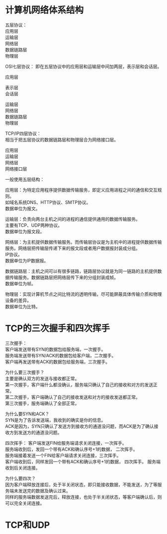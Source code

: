 # 计算机网络体系结构
五层协议：  
应用层  
运输层  
网络层  
数据链路层  
物理层  

OSI七层协议：
即在五层协议中的应用层和运输层中间加两层，表示层和会话层。 

应用层  

表示层  
会话层  

运输层  
网络层  
数据链路层  
物理层  

TCP/IP四层协议：  
相当于把五层协议的数据链路层和物理层合为网络接口层。  

应用层  
运输层  
网络层  
网络接口层  

一般使用五层结构：  

应用层：为特定应用程序提供数据传输服务，即定义应用进程之间的通信和交互规则。  
如域名系统DNS、HTTP协议、SMTP协议。  
数据单位为报文。  

运输层：负责向两台主机之间的进程的通信提供通用的数据传输服务。  
主要有TCP、UDP两种协议。  
数据单位为报文段。  

网络层：为主机提供数据传输服务。而传输层协议是为主机中的进程提供数据传输服务。网络层把传输层传递下来的报文段或者用户数据报封装成分组。  
IP协议。  
数据单位为IP数据报。  

数据链路层：主机之间可以有很多链路，链路层协议就是为同一链路的主机提供数据传输服务。数据链路层把网络层传下来的分组封装成帧。  
数据单位为帧。  

物理层：实现计算机节点之间比特流的透明传输，尽可能屏蔽具体传输介质和物理设备的差异。  
数据单位为比特。  

# TCP的三次握手和四次挥手
三次握手：  
客户端发送带有SYN的数据包给服务端，一次握手。  
服务端发送带有SYN/ACK的数据包给客户端，二次握手。  
客户端再发送带有ACK的数据包给服务端，三次握手。  

为什么要三次握手？  
主要是确认双方的发送与接收都正常。  
第一次握手，客户端什么都没确认，服务端只确认了自己的接收和对方的发送正常。  
第二次握手，客户端确认了自己的接收发送和对方的接收发送都正常。  
第三次握手，服务端确认了全部正常。  

为什么要SYN和ACK？  
SYN是为了告诉发送端，我收到的确实是你的信息。  
ACK是因为，SYN只确认了发送方到接收方的通道没问题，而ACK是为了确认接收方到发送方的通道没问题。  

四次挥手： 
客户端发送FIN给服务端请求关闭连接，一次挥手。  
服务端收到后，发回一个带有ACK和确认序号+1的数据， 二次挥手。  
服务端接着发送一个FIN给客户端请求关闭连接，三次挥手。  
客户端收到后，同样发回一个带有ACK和确认序号+1的数据， 四次挥手。 
服务端收到后关闭连接。  

为什么要四次？  
因为客户端释放连接后，处于半关闭状态，即只能接收数据，不能发送，为了等服务端未发送完的数据及确认过来。  
同样的服务端数据发送完后，释放连接，也处于半关闭状态，等客户端确认后，则可以完全关闭连接。  

# TCP和UDP

